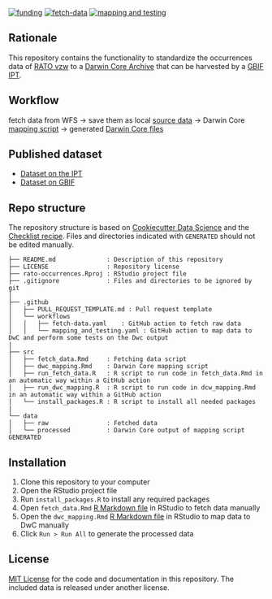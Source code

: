 [![funding](https://img.shields.io/static/v1?label=published+through&message=LIFE+RIPARIAS&labelColor=00a58d&color=ffffff)](https://www.riparias.be/)
[![fetch-data](https://github.com/riparias/rato-occurrences/actions/workflows/fetch-data.yaml/badge.svg)](https://github.com/riparias/rato-occurrences/actions/workflows/fetch-data.yaml)
[![mapping and testing](https://github.com/riparias/rato-occurrences/actions/workflows/mapping_and_testing.yaml/badge.svg)](https://github.com/riparias/rato-occurrences/actions/workflows/mapping_and_testing.yaml)

## Rationale

This repository contains the functionality to standardize the occurrences data of [RATO vzw](https://oost-vlaanderen.be/wonen-en-leven/natuur-en-milieu/overlastsoorten/rattenbestrijding-.html) to a [Darwin Core Archive](https://ipt.gbif.org/manual/en/ipt/2.5/dwca-guide) that can be harvested by a [GBIF IPT](https://ipt.gbif.org/manual/en/ipt/2.5/).

## Workflow

fetch data from WFS → save them as local [source data](data/raw) → Darwin Core [mapping script](src/dwc_mapping.Rmd) → generated [Darwin Core files](data/processed)


## Published dataset

* [Dataset on the IPT](https://ipt.inbo.be/resource?r=rato-occurrences)
* [Dataset on GBIF](https://doi.org/10.15468/fw2rbx)

## Repo structure

The repository structure is based on [Cookiecutter Data Science](http://drivendata.github.io/cookiecutter-data-science/) and the [Checklist recipe](https://github.com/trias-project/checklist-recipe). Files and directories indicated with `GENERATED` should not be edited manually.

```
├── README.md              : Description of this repository
├── LICENSE                : Repository license
├── rato-occurrences.Rproj : RStudio project file
├── .gitignore             : Files and directories to be ignored by git
│
├── .github                
│   ├── PULL_REQUEST_TEMPLATE.md : Pull request template
│   └── workflows
│   │   ├── fetch-data.yaml    : GitHub action to fetch raw data
│   │   └── mapping_and_testing.yaml : GitHub action to map data to DwC and perform some tests on the Dwc output
|
├── src
│   ├── fetch_data.Rmd     : Fetching data script
│   ├── dwc_mapping.Rmd    : Darwin Core mapping script
│   ├── run_fetch_data.R   : R script to run code in fetch_data.Rmd in an automatic way within a GitHub action
│   ├── run_dwc_mapping.R  : R script to run code in dcw_mapping.Rmd in an automatic way within a GitHub action
│   └── install_packages.R : R script to install all needed packages
|
└── data
│   ├── raw                : Fetched data
│   └── processed          : Darwin Core output of mapping script GENERATED
```

## Installation

1. Clone this repository to your computer
2. Open the RStudio project file
3. Run `install_packages.R` to install any required packages
4. Open `fetch_data.Rmd` [R Markdown file](https://rmarkdown.rstudio.com/) in RStudio to fetch data manually
5. Open the `dwc_mapping.Rmd` [R Markdown file](https://rmarkdown.rstudio.com/) in RStudio to map data to DwC manually
6. Click `Run > Run All` to generate the processed data

## License

[MIT License](LICENSE) for the code and documentation in this repository. The included data is released under another license.
